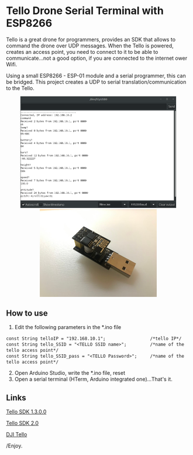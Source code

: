 # Tello Drone Serial Terminal with ESP8266

Tello is a great drone for programmers, provides an SDK that allows to command the drone over UDP messages.
When the Tello is powered, creates an access point, you need to connect to it to be able to communicate...not a good option, if you are connected to the internet ower Wifi.

Using a small ESP8266 - ESP-01 module and a serial programmer, this can be bridged. This project creates a UDP to serial translation/communication to the Tello.


<p align="center"> 
  <img src="./info/serial.png" alt="" width="426"></a>
  <img src="./info/esp01.jpg" alt="" width="320"></a>
</p>

## How to use

1. Edit the following parameters in the *.ino file
```
const String telloIP = "192.168.10.1";                 /*tello IP*/
const String tello_SSID = "<TELLO SSID name>";         /*name of the tello access point*/
const String tello_SSID_pass = "<TELLO Password>";     /*name of the tello access point*/
```
2. Open Arduino Studio, write the *.ino file, reset
3. Open a serial terminal (HTerm, Arduino integrated one)...That's it.

## Links
[Tello SDK 1.3.0.0](https://dl-cdn.ryzerobotics.com/downloads/tello/20180910/Tello%20SDK%20Documentation%20EN_1.3.pdf)

[Tello SDK 2.0](https://dl-cdn.ryzerobotics.com/downloads/Tello/Tello%20SDK%202.0%20User%20Guide.pdf)

[DJI Tello](https://store.dji.com/shop/tello-series?from=recommended&site=brandsite)



/Enjoy.
